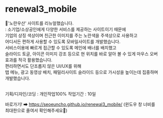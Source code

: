 # renewal3_mobile
🌂'노란우산' 사이트를 리뉴얼했습니다.<br>
: 소기업/소상공인에게 다양한 서비스를 제공하는 사이트이기 때문에<br>
기업의 상징 색상이며 친근한 이미지를 주는 노란색을 주색상으로 사용하고<br>
어디서든 편하게 사용할 수 있도록 모바일사이트를 개발했습니다.<br>
서비스이용에 빠르게 접근할 수 있도록 메인에 배너를 배치했고<br>
슬라이드 토글, 아이콘 이미지 강조 등으로 현 위치를 바로 알아 볼 수 있게 
마우스 오버 효과를 적극 활용했습니다.<br>
편리하면서도 단조롭지 않은 UI/UX를 위해<br>
탭 메뉴, 광고 동영상 배치, 패밀리사이트 슬라이드 등으로 가시성을 높이는데 집중하며 개발했습니다.<br>
<br>

기획/디자인/코딩 : 개인작업100%
작업기간 : 10일

바로가기! ➡ https://seoeuncho.github.io/renewal3_mobile/
(윈도우 창 너비를 최대한으로 줄여서 확인해주세요🙏)<br><br>
